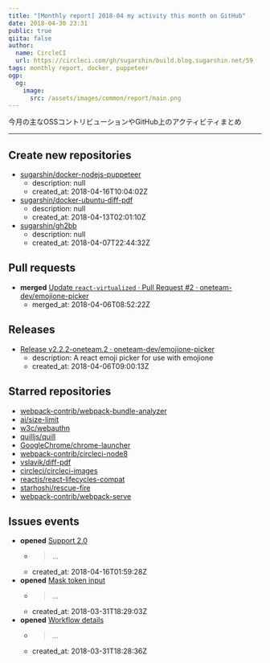 ```yaml
---
title: "[Monthly report] 2018-04 my activity this month on GitHub"
date: 2018-04-30 23:31
public: true
qiita: false
author:
  name: CircleCI
  url: https://circleci.com/gh/sugarshin/build.blog.sugarshin.net/59
tags: monthly report, docker, puppeteer
ogp:
  og:
    image:
      src: /assets/images/common/report/main.png
---
```


今月の主なOSSコントリビューションやGitHub上のアクティビティまとめ

***

## Create new repositories

- [sugarshin/docker-nodejs-puppeteer](https://github.com/sugarshin/docker-nodejs-puppeteer)
  - description: null
  - created_at: 2018-04-16T10:04:02Z
- [sugarshin/docker-ubuntu-diff-pdf](https://github.com/sugarshin/docker-ubuntu-diff-pdf)
  - description: null
  - created_at: 2018-04-13T02:01:10Z
- [sugarshin/gh2bb](https://github.com/sugarshin/gh2bb)
  - description: null
  - created_at: 2018-04-07T22:44:32Z

## Pull requests

- **merged** [Update `react-virtualized` · Pull Request #2 · oneteam-dev/emojione-picker](https://github.com/oneteam-dev/emojione-picker/pull/2)
  - merged_at: 2018-04-06T08:52:22Z

## Releases

- [Release v2.2.2-oneteam.2 · oneteam-dev/emojione-picker](https://github.com/oneteam-dev/emojione-picker/releases/tag/v2.2.2-oneteam.2)
  - description: A react emoji picker for use with emojione
  - created_at: 2018-04-06T09:00:13Z

## Starred repositories

- [webpack-contrib/webpack-bundle-analyzer](https://github.com/webpack-contrib/webpack-bundle-analyzer)
- [ai/size-limit](https://github.com/ai/size-limit)
- [w3c/webauthn](https://github.com/w3c/webauthn)
- [quilljs/quill](https://github.com/quilljs/quill)
- [GoogleChrome/chrome-launcher](https://github.com/GoogleChrome/chrome-launcher)
- [webpack-contrib/circleci-node8](https://github.com/webpack-contrib/circleci-node8)
- [vslavik/diff-pdf](https://github.com/vslavik/diff-pdf)
- [circleci/circleci-images](https://github.com/circleci/circleci-images)
- [reactjs/react-lifecycles-compat](https://github.com/reactjs/react-lifecycles-compat)
- [starhoshi/rescue-fire](https://github.com/starhoshi/rescue-fire)
- [webpack-contrib/webpack-serve](https://github.com/webpack-contrib/webpack-serve)

## Issues events

- **opened** [Support 2.0](https://github.com/sugarshin/mo/issues/39)
  - > ...
  - created_at: 2018-04-16T01:59:28Z
- **opened** [Mask token input](https://github.com/sugarshin/mo/issues/29)
  - > ...
  - created_at: 2018-03-31T18:29:03Z
- **opened** [Workflow details](https://github.com/sugarshin/mo/issues/28)
  - > ...
  - created_at: 2018-03-31T18:28:36Z
